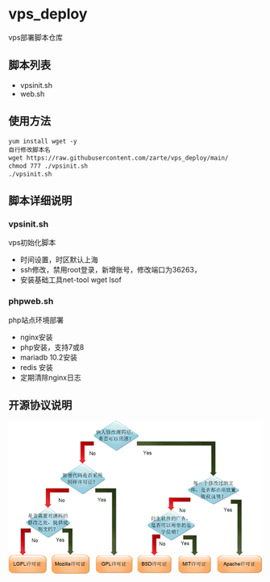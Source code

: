 # vps_deploy
vps部署脚本仓库

## 脚本列表
* vpsinit.sh
* web.sh

## 使用方法

``` 
yum install wget -y
自行修改脚本名
wget https://raw.githubusercontent.com/zarte/vps_deploy/main/
chmod 777 ./vpsinit.sh
./vpsinit.sh
```

## 脚本详细说明
### vpsinit.sh
vps初始化脚本  

* 时间设置，时区默认上海
* ssh修改，禁用root登录，新增账号，修改端口为36263，
* 安装基础工具net-tool wget lsof



### phpweb.sh
php站点环境部署

* nginx安装
* php安装，支持7或8
* mariadb 10.2安装
* redis 安装
* 定期清除nginx日志

## 开源协议说明
![](./1.gif)
